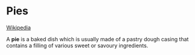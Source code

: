 # Pies
[Wikipedia](https://en.wikipedia.org/wiki/Pie)

A **pie** is a baked dish which is usually made of a pastry dough casing that contains a filling of various sweet or savoury ingredients.